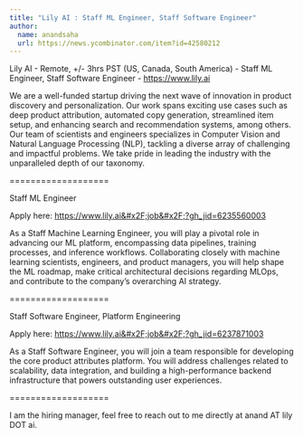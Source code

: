 ```yaml
---
title: "Lily AI : Staff ML Engineer, Staff Software Engineer"
author:
  name: anandsaha
  url: https://news.ycombinator.com/item?id=42580212
---
```

Lily AI - Remote, +&#x2F;- 3hrs PST (US, Canada, South America) - Staff ML Engineer, Staff Software Engineer - <a href="https:&#x2F;&#x2F;www.lily.ai" rel="nofollow">https:&#x2F;&#x2F;www.lily.ai</a>

We are a well-funded startup driving the next wave of innovation in product discovery and personalization. Our work spans exciting use cases such as deep product attribution, automated copy generation, streamlined item setup, and enhancing search and recommendation systems, among others. Our team of scientists and engineers specializes in Computer Vision and Natural Language Processing (NLP), tackling a diverse array of challenging and impactful problems. We take pride in leading the industry with the unparalleled depth of our taxonomy.

===================

Staff ML Engineer

Apply here: <a href="https:&#x2F;&#x2F;www.lily.ai&#x2F;job&#x2F;?gh_jid=6235560003" rel="nofollow">https:&#x2F;&#x2F;www.lily.ai&#x2F;job&#x2F;?gh_jid=6235560003</a>

As a Staff Machine Learning Engineer, you will play a pivotal role in advancing our ML platform, encompassing data pipelines, training processes, and inference workflows. Collaborating closely with machine learning scientists, engineers, and product managers, you will help shape the ML roadmap, make critical architectural decisions regarding MLOps, and contribute to the company’s overarching AI strategy.

===================

Staff Software Engineer, Platform Engineering

Apply here: <a href="https:&#x2F;&#x2F;www.lily.ai&#x2F;job&#x2F;?gh_jid=6237871003" rel="nofollow">https:&#x2F;&#x2F;www.lily.ai&#x2F;job&#x2F;?gh_jid=6237871003</a>

As a Staff Software Engineer, you will join a team responsible for developing the core product attributes platform. You will address challenges related to scalability, data integration, and building a high-performance backend infrastructure that powers outstanding user experiences.

===================

I am the hiring manager, feel free to reach out to me directly at anand AT lily DOT ai.
<JobApplication />
